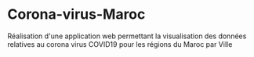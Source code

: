 # Corona-virus-Maroc
Réalisation d'une application web permettant la visualisation des données relatives au corona virus COVID19 pour les régions du Maroc par Ville
